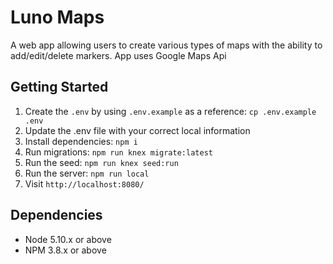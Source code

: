 # Luno Maps

A web app allowing users to create various types of maps with the ability to add/edit/delete markers. App uses Google Maps Api

## Getting Started

1. Create the `.env` by using `.env.example` as a reference: `cp .env.example .env`
2. Update the .env file with your correct local information
3. Install dependencies: `npm i`
5. Run migrations: `npm run knex migrate:latest`
6. Run the seed: `npm run knex seed:run`
7. Run the server: `npm run local`
8. Visit `http://localhost:8080/`

## Dependencies

- Node 5.10.x or above
- NPM 3.8.x or above

